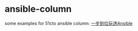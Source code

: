 # ansible-column
some examples for 51cto ansible column: [一步到位玩透Ansible](https://blog.51cto.com/cloumn/detail/83)
